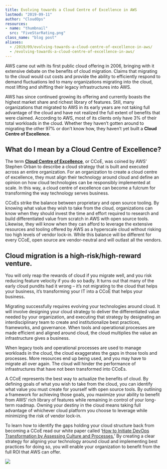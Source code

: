 ```yaml
---
title: Evolving towards a Cloud Centre of Excellence in AWS
lastmod: "2019-09-11"
author: "CloudOps"
resources:
- name: "thumbnail"
  src: "FiveStarRating.png"
class_name: "blog post"
aliases:
  - /2019/09/evolving-towards-a-cloud-centre-of-excellence-in-aws/
  - /evolving-towards-a-cloud-centre-of-excellence-in-aws/
---
```


<p>AWS came out with its first public cloud offering in 2006, bringing with it extensive debate on the benefits of cloud migration. Claims that migrating to the cloud would cut costs and provide the ability to efficiently respond to demand fluctuations led to many organizations migrating into the cloud, most lifting and shifting their legacy infrastructures into AWS.</p>

<p>AWS has since continued growing its offering and currently boasts the highest market share and richest library of features. Still, many organizations that migrated to AWS in its early years are not taking full advantage of the cloud and have not realized the full extent of benefits that were claimed. According to AWS, most of its clients only have 3% of their total workloads in the cloud. Whether they haven’t gotten around to migrating the other 97% or don’t know how, they haven’t yet built a <strong>Cloud Centre of Excellence</strong>.</p>

<h2><strong>What do I mean by a Cloud Centre of Excellence?</strong></h2>

<p>The term <strong><a href="https://medium.com/aws-enterprise-collection/how-to-create-a-cloud-center-of-excellence-in-your-enterprise-8ed3a97adcc6" target="_blank" rel="noreferrer noopener" aria-label=" (opens in a new tab)">Cloud Centre of Excellence</a></strong>, or CCoE, was coined by AWS’ Stephen Orban to describe a cloud strategy that is built and executed across an entire organization. For an organization to create a cloud centre of excellence, they must align their technology around cloud and define an opinion on how cloud technologies can be responsibly implemented at scale. In this way, a cloud centre of excellence can become a fulcrum for transforming the way technology serves business.</p>

<p>CCoEs strike the balance between proprietary and open source tooling. By knowing what value they wish to take from the cloud, organizations can know when they should invest the time and effort required to research and build differentiated value from scratch in AWS with open source tools. Likewise, they will know when they can afford to leverage the extensive resources and tooling offered by AWS as a hyperscale cloud without risking too high levels of vendor lock-in. While this balance will be different for every CCoE,<strong> </strong>open source are vendor-neutral and will outlast all the vendors.</p>

<h2><strong>Cloud migration is a high-risk/high-reward venture.&nbsp;</strong></h2>

<p>You will only reap the rewards of cloud if you migrate well, and you risk reducing feature velocity if you do so badly. It turns out that many of the early cloud pundits had it wrong – it’s not migrating to the cloud that helps your business, it’s transforming your IT into a CCoE that helps your business<strong>.&nbsp;</strong></p>

<p>Migrating successfully requires evolving your technologies around cloud. It will involve designing your cloud strategy to deliver the differentiated value needed by your organization, and executing that strategy by designating an interdisciplinary team to create and institutionalize best practices, frameworks, and governance. When tools and operational processes are made efficient and aligned around cloud, the cloud multiplies the value an infrastructure gives a business.</p>

<p>When legacy tools and operational processes are used to manage workloads in the cloud, the cloud exaggerates the gaps in those tools and processes. More resources end up being used, and you may have to migrate all over again. The cloud will hinder the performance of infrastructures that have not been transformed into CCoEs.</p>

<p>A CCoE represents the best way to actualize the benefits of cloud. By defining goals of what you wish to take from the cloud, you can identify what value you must create for yourself with open source tools. By outlining a framework for achieving those goals, you maximize your ability to benefit from AWS’ rich library of features while remaining in control of your long-term roadmap. Owning your destiny in the cloud means taking full advantage of whichever cloud platform you choose to leverage while minimizing the risk of vendor lock-in.</p>

<p>To learn how to identify the gaps holding your cloud structure back from becoming a CCoE<strong> </strong>read our white paper called ‘<a rel="noreferrer noopener" aria-label=" (opens in a new tab)" href="https://info.cloudops.com/initiate-devops-transformation-by-assessing-culture-and-processes?utm_source=CCoE%20Blog%20Post&amp;utm_medium=Download%20this%20white%20paper%20text&amp;utm_campaign=DevOps%20Transformation%20white%20paper" target="_blank">How to Initiate DevOps Transformation by Assessing Culture and Processes.</a>’ By creating a clear strategy for aligning your technology around cloud and implementing best practices for doing so, you will enable your organization to benefit from the full ROI that AWS can offer.</p>

<div class="row">
    <div class="col-xl-8 offset-xl-2 col-lg-10 offset-lg-1 col-md-10 offset-md-1 col-sm-12 col-xs-12 cta-image">
    <a href="/white-papers/how-to-initiate-devops-transformation-by-assessing-culture-and-processes/">
      <img src="/images/blog/cta/white-paper.jpeg">
    </a>
    </div>
</div>